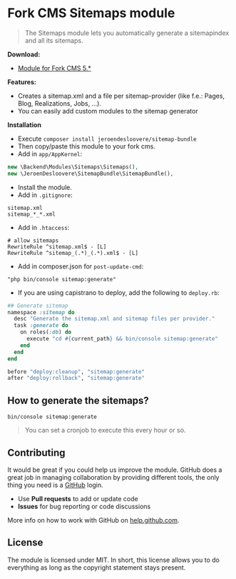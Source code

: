 # Fork CMS Sitemaps module

> The Sitemaps module lets you automatically generate a sitemapindex and all its sitemaps.

**Download:**
* [Module for Fork CMS 5.*](https://github.com/friends-of-forkcms/fork-cms-module-sitemaps/archive/master.zip)

**Features:**
* Creates a sitemap.xml and a file per sitemap-provider (like f.e.: Pages, Blog, Realizations, Jobs, ...).
* You can easily add custom modules to the sitemap generator

**Installation**
* Execute `composer install jeroendesloovere/sitemap-bundle`
* Then copy/paste this module to your fork cms.
* Add in `app/AppKernel`:
```php
new \Backend\Modules\Sitemaps\Sitemaps(),
new \JeroenDesloovere\SitemapBundle\SitemapBundle(),
```
* Install the module.
* Add in `.gitignore`:
```
sitemap.xml
sitemap_*_*.xml
```
* Add in `.htaccess`:
```
# allow sitemaps
RewriteRule ^sitemap.xml$ - [L]
RewriteRule ^sitemap_(.*)_(.*).xml$ - [L]
```
* Add in composer.json for `post-update-cmd`:
```
"php bin/console sitemap:generate"
```
* If you are using capistrano to deploy, add the following to `deploy.rb`:
```ruby
## Generate sitemap
namespace :sitemap do
  desc "Generate the sitemap.xml and sitemap files per provider."
  task :generate do
    on roles(:db) do
      execute "cd #{current_path} && bin/console sitemap:generate"
    end
  end
end

before "deploy:cleanup", "sitemap:generate"
after "deploy:rollback", "sitemap:generate"
```

## How to generate the sitemaps?

`bin/console sitemap:generate`
> You can set a cronjob to execute this every hour or so.

## Contributing

It would be great if you could help us improve the module. GitHub does a great job in managing collaboration by providing different tools, the only thing you need is a [GitHub](https://github.com/) login.

* Use **Pull requests** to add or update code
* **Issues** for bug reporting or code discussions

More info on how to work with GitHub on [help.github.com](https://help.github.com).

## License

The module is licensed under MIT. In short, this license allows you to do everything as long as the copyright statement stays present.

